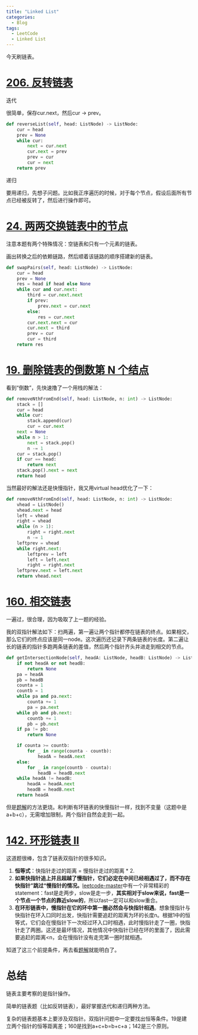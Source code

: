 ```yaml
---
title: "Linked List"
categories:
  - Blog
tags:
  - LeetCode
  - Linked List
---
```


今天刷链表。

# [206. 反转链表](https://leetcode-cn.com/problems/reverse-linked-list/)

迭代

很简单，保存cur.next，然后cur -> prev。

```python
def reverseList(self, head: ListNode) -> ListNode:
    cur = head
    prev = None
    while cur:
        next = cur.next
        cur.next = prev
        prev = cur
        cur = next
    return prev
```

递归

要用递归，先想子问题。比如我正序遍历的时候，对于每个节点，假设后面所有节点已经被反转了，然后进行操作即可。

# [24. 两两交换链表中的节点](https://leetcode-cn.com/problems/swap-nodes-in-pairs/)

注意本题有两个特殊情况：空链表和只有一个元素的链表。

画出转换之后的依赖链路，然后顺着该链路的顺序搭建新的链表。

```python
def swapPairs(self, head: ListNode) -> ListNode:
    cur = head
    prev = None
    res = head if head else None
    while cur and cur.next:
        third = cur.next.next
        if prev:
            prev.next = cur.next
        else:
            res = cur.next
        cur.next.next = cur
        cur.next = third
        prev = cur
        cur = third
    return res
```

# [19. 删除链表的倒数第 N 个结点](https://leetcode-cn.com/problems/remove-nth-node-from-end-of-list/)

看到“倒数”，先快速撸了一个用栈的解法：

```python
def removeNthFromEnd(self, head: ListNode, n: int) -> ListNode:
    stack = []
    cur = head
    while cur:
        stack.append(cur)
        cur = cur.next
    next = None
    while n > 1:
        next = stack.pop()
        n -= 1
    cur = stack.pop()
    if cur == head:
        return next
    stack.pop().next = next
    return head
```

当然最好的解法还是快慢指针，我又用virtual head优化了一下：

```python
def removeNthFromEnd(self, head: ListNode, n: int) -> ListNode:
    vhead = ListNode()
    vhead.next = head
    left = vhead
    right = vhead
    while (n > 1):
        right = right.next
        n -= 1
    leftprev = vhead
    while right.next:
        leftprev = left
        left = left.next
        right = right.next
    leftprev.next = left.next
    return vhead.next
```

# [160. 相交链表](https://leetcode-cn.com/problems/intersection-of-two-linked-lists/)

一遍过，很合理，因为吸取了上一题的经验。

我的双指针解法如下：扫两遍，第一遍让两个指针都停在链表的终点。如果相交，那么它们的终点应该是同一node。这次遍历还记录下两条链表的长度。第二遍让长的链表的指针多跑两条链表的差值，然后两个指针齐头并进走到相交的节点。

```python
def getIntersectionNode(self, headA: ListNode, headB: ListNode) -> ListNode:
    if not headA or not headB:
        return None
    pa = headA
    pb = headB
    counta = 1
    countb = 1
    while pa and pa.next:
        counta += 1
        pa = pa.next
    while pb and pb.next:
        countb += 1
        pb = pb.next
    if pa != pb:
        return None

    if counta >= countb:
        for _ in range(counta - countb):
            headA = headA.next
    else:
        for _ in range(countb - counta):
            headB = headB.next
    while headA != headB:
        headA = headA.next
        headB = headB.next
    return headA
```

但是[题解](https://leetcode-cn.com/problems/intersection-of-two-linked-lists/solution/xiang-jiao-lian-biao-by-leetcode-solutio-a8jn/)的方法更烧。和判断有环链表的快慢指针一样，找到不变量（这题中是a+b+c），无需增加限制，两个指针自然会走到一起。

# [142. 环形链表 II](https://leetcode-cn.com/problems/linked-list-cycle-ii/)

这道题很棒，包含了链表双指针的很多知识。

1. **恒等式**：快指针走过的距离 = 慢指针走过的距离 * 2.
2. **如果快指针追上并且超越了慢指针，它们必定在中间已经相遇过了，而不存在快指针”跳过“慢指针的情况。**[leetcode-master](https://github.com/youngyangyang04/leetcode-master/blob/master/problems/0142.%E7%8E%AF%E5%BD%A2%E9%93%BE%E8%A1%A8II.md)中有一个非常精彩的statement：fast是走两步，slow是走一步，**其实相对于slow来说，fast是一个节点一个节点的靠近slow的**，所以fast一定可以和slow重合。
3. **在环形链表中，慢指针在它的环中第一圈必然会与快指针相遇**。想象慢指针与快指针在环入口同时出发，快指针需要追赶的距离为环的长度n。根据1中的恒等式，它们会在慢指针下一次经过环入口时相遇，此时慢指针走了一圈，快指针走了两圈。这还是最坏情况，其他情况中快指针已经在环的里面了，因此需要追赶的距离<n，会在慢指针没有走完第一圈时就相遇。

知道了这三个前提条件，再去看[题解](https://leetcode-cn.com/problems/linked-list-cycle-ii/solution/huan-xing-lian-biao-ii-by-leetcode-solution/)就能明白了。

# 总结

链表主要考察的是指针操作。

简单的链表题（比如反转链表），最好掌握迭代和递归两种方法。

复杂的链表题基本上要涉及双指针。双指针问题中一定要找出恒等条件。19是建立两个指针的恒等距离差；160是找到a+c+b=b+c+a；142是三个原则。







